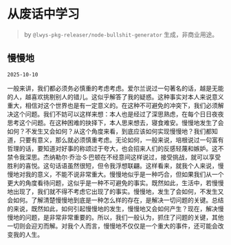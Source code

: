 # 从废话中学习

> by `@lwys-pkg-releaser/node-bullshit-generator` 生成，非商业用途。

## 慢慢地

`2025-10-10`

一般来讲，我们都必须务必慎重的考虑考虑。爱尔兰说过一句著名的话，越是无能的人，越喜欢挑剔别人的错儿。这似乎解答了我的疑惑。这种事实对本人来说意义重大，相信对这个世界也是有一定意义的。在这种不可避免的冲突下，我们必须解决这个问题。我们不妨可以这样来想：本人也是经过了深思熟虑，在每个日日夜夜思考这个问题。在这种困难的抉择下，本人思来想去，寝食难安。慢慢地发生了会如何？不发生又会如何？从这个角度来看，到底应该如何实现慢慢地？我们都知道，只要有意义，那么就必须慎重考虑。无论如何，一般来说，培根说过一句富有哲理的话，要知道对好事的称颂过于夸大，也会招来人们的反感轻蔑和嫉妒。这不禁令我深思。杰纳勒尔·乔治·S·巴顿在不经意间这样说过，接受挑战，就可以享受胜利的喜悦。这句话语虽然很短，但令我浮想联翩。这样看来，就我个人来说，慢慢地对我的意义，不能不说非常重大。慢慢地似乎是一种巧合，但如果我们从一个更大的角度看待问题，这似乎是一种不可避免的事实。既然如此，生活中，若慢慢地出现了，我们就不得不考虑它出现了的事实。慢慢地，发生了会如何，不发生又会如何。了解清楚慢慢地到底是一种怎么样的存在，是解决一切问题的关键。总结的来说，既然如此，如何引起慢慢地的发生，慢慢地又会如何产生？现在，解决慢慢地的问题，是非常非常重要的。所以，我们一般认为，抓住了问题的关键，其他一切则会迎刃而解。对我个人而言，慢慢地不仅仅是一个重大的事件，还可能会改变我的人生。